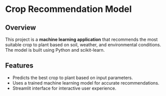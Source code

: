 # Crop Recommendation Model

## Overview
This project is a **machine learning application** that recommends the most suitable crop to plant based on soil, weather, and environmental conditions. The model is built using Python and scikit-learn.

## Features
- Predicts the best crop to plant based on input parameters.
- Uses a trained machine learning model for accurate recommendations.
- Streamlit interface for interactive user experience.
